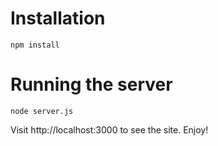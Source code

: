 # Installation

```
npm install
```

# Running the server

```
node server.js
```

Visit http://localhost:3000 to see the site. Enjoy!

